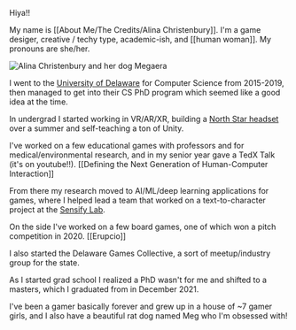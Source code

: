 Hiya!!

My name is [[About Me/The Credits/Alina Christenbury]]. I'm a game desiger, creative / techy type, academic-ish, and [[human woman]]. My pronouns are she/her.

![Alina Christenbury and her dog Megaera](alina-profile.jpg)

I went to the [University of Delaware](https://www.udel.edu/) for Computer Science from 2015-2019, then managed to get into their CS PhD program which seemed like a good idea at the time.

In undergrad I started working in VR/AR/XR, building a [North Star headset](https://docs.projectnorthstar.org) over a summer and self-teaching a ton of Unity.

I've worked on a few educational games with professors and for medical/environmental research, and in my senior year gave a TedX Talk (it's on youtube!!). [[Defining the Next Generation of Human-Computer Interaction]]

From there my research moved to AI/ML/deep learning applications for games, where I helped lead a team that worked on a text-to-character project at the [Sensify Lab](https://sensifylab.cis.udel.edu/).

On the side I've worked on a few board games, one of which won a pitch competition in 2020. [[Erupcio]]

I also started the Delaware Games Collective, a sort of meetup/industry group for the state.

As I started grad school I realized a PhD wasn't for me and shifted to a masters, which I graduated from in December 2021.

I've been a gamer basically forever and grew up in a house of ~7 gamer girls, and I also have a beautiful rat dog named Meg who I'm obsessed with!